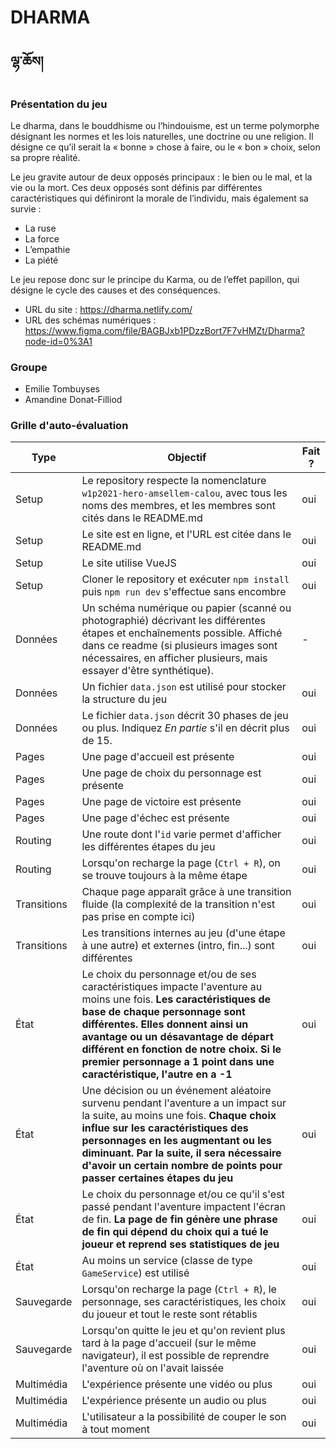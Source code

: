 # DHARMA
## ལྷ་ཆོས།

### Présentation du jeu

Le dharma, dans le bouddhisme ou l’hindouisme, est un terme polymorphe désignant les normes et les lois naturelles, une doctrine ou une religion. Il désigne ce qu’il serait la « bonne » chose à faire, ou le « bon » choix, selon sa propre réalité.

Le jeu gravite autour de deux opposés principaux : le bien ou le mal, et la vie ou la mort. Ces deux opposés sont définis par différentes caractéristiques qui définiront la morale de l’individu, mais également sa survie :
- La ruse
- La force
- L’empathie
- La piété

Le jeu repose donc sur le principe du Karma, ou de l’effet papillon, qui désigne le cycle des causes et des conséquences.

- URL du site : https://dharma.netlify.com/
- URL des schémas numériques : https://www.figma.com/file/BAGBJxb1PDzzBort7F7vHMZt/Dharma?node-id=0%3A1

### Groupe

- Emilie Tombuyses
- Amandine Donat-Filliod

### Grille d'auto-évaluation

| Type  | Objectif | Fait ? | 
| ----- | -------- | ------ |
| Setup | Le repository respecte la nomenclature `w1p2021-hero-amsellem-calou`, avec tous les noms des membres, et les membres sont cités dans le README.md | oui |
| Setup | Le site est en ligne, et l'URL est citée dans le README.md | oui |
| Setup | Le site utilise VueJS | oui |
| Setup | Cloner le repository et exécuter `npm install` puis `npm run dev` s'effectue sans encombre | oui |
| Données | Un schéma numérique ou papier (scanné ou photographié) décrivant les différentes étapes et enchaînements possible. Affiché dans ce readme (si plusieurs images sont nécessaires, en afficher plusieurs, mais essayer d'être synthétique). | - |
| Données | Un fichier `data.json` est utilisé pour stocker la structure du jeu | oui |
| Données | Le fichier `data.json` décrit 30 phases de jeu ou plus. Indiquez *En partie* s'il en décrit plus de 15. | oui |
| Pages | Une page d'accueil est présente | oui |
| Pages | Une page de choix du personnage est présente | oui |
| Pages | Une page de victoire est présente | oui |
| Pages | Une page d'échec est présente | oui |
| Routing | Une route dont l'`id` varie permet d'afficher les différentes étapes du jeu | oui |
| Routing | Lorsqu'on recharge la page (`Ctrl + R`), on se trouve toujours à la même étape | oui |
| Transitions | Chaque page apparaît grâce à une transition fluide (la complexité de la transition n'est pas prise en compte ici) | oui |
| Transitions | Les transitions internes au jeu (d'une étape à une autre) et externes (intro, fin...) sont différentes | oui |
| État | Le choix du personnage et/ou de ses caractéristiques impacte l'aventure au moins une fois. **Les caractéristiques de base de chaque personnage sont différentes. Elles donnent ainsi un avantage ou un désavantage de départ différent en fonction de notre choix. Si le premier personnage a 1 point dans une caractéristique, l'autre en a -1** | oui |
| État | Une décision ou un événement aléatoire survenu pendant l'aventure a un impact sur la suite, au moins une fois. **Chaque choix influe sur les caractéristiques des personnages en les augmentant ou les diminuant. Par la suite, il sera nécessaire d'avoir un certain nombre de points pour passer certaines étapes du jeu** | oui |
| État | Le choix du personnage et/ou ce qu'il s'est passé pendant l'aventure impactent l'écran de fin. **La page de fin génère une phrase de fin qui dépend du choix qui a tué le joueur et reprend ses statistiques de jeu** | oui |
| État | Au moins un service (classe de type `GameService`) est utilisé | oui |
| Sauvegarde | Lorsqu'on recharge la page (`Ctrl + R`), le personnage, ses caractéristiques, les choix du joueur et tout le reste sont rétablis | oui |
| Sauvegarde | Lorsqu'on quitte le jeu et qu'on revient plus tard à la page d'accueil (sur le même navigateur), il est possible de reprendre l'aventure où on l'avait laissée | oui |
| Multimédia | L'expérience présente une vidéo ou plus | oui |
| Multimédia | L'expérience présente un audio ou plus | oui |
| Multimédia | L'utilisateur a la possibilité de couper le son à tout moment | oui |